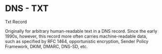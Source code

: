 # DNS - TXT


Txt Record

Originally for arbitrary human-readable text in a DNS record. Since the
early 1990s, however, this record more often carries machine-readable
data, such as specified by RFC 1464, opportunistic encryption, Sender
Policy Framework, DKIM, DMARC, DNS-SD, etc.

